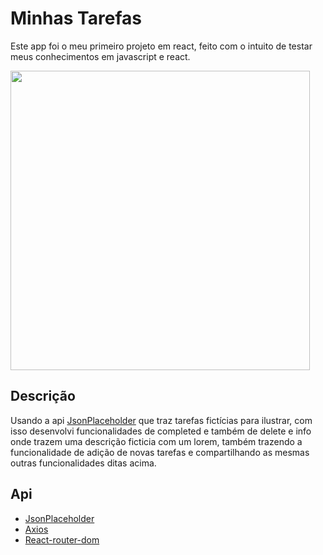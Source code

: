 # Minhas Tarefas

Este app foi o meu primeiro projeto em react, feito com o intuito de testar meus conhecimentos em javascript e react.

<p>
  <img width="479" src="src/assets/ToReadme/tarefas.gif">
</p>

## Descrição
Usando a api [JsonPlaceholder](https://jsonplaceholder.cypress.io/) que traz tarefas fictícias para ilustrar, com isso desenvolvi funcionalidades de completed e também de delete e info onde trazem uma descrição ficticia com um lorem, também trazendo a funcionalidade de adição de novas tarefas e compartilhando as mesmas outras funcionalidades ditas acima.

## Api
- [JsonPlaceholder](https://jsonplaceholder.cypress.io/)
- [Axios](https://www.npmjs.com/package/axios)
- [React-router-dom](https://www.npmjs.com/package/react-router-dom)
